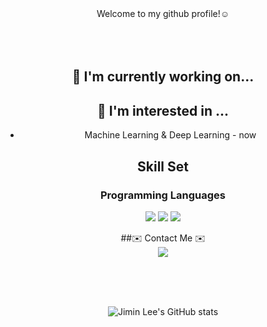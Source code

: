 <div align="center">    Welcome to my github profile!☺️
<br/>
<br/>
<br/>
<br/>

  
## 🔭 I'm currently working on...


## 🌱 I'm interested in ...
 - Machine Learning & Deep Learning - now



## Skill Set  

### Programming Languages  
<img src="https://img.shields.io/badge/Python-3776AB?style=rounded-lg&logo=Python&logoColor=yellow"/> <img src="https://img.shields.io/badge/C-A8B9CC?style=rounded-lg&logo=C&logoColor=orange"/> <img src="https://img.shields.io/badge/C++-00599C?style=rounded-lg&logo=cplusplus&logoColor=white">


##✉️ Contact Me ✉️
  <br/>
<a href="2001joe@korea.ac.kr" target="_blank"><img src="https://img.shields.io/badge/2001joe@korea.ac.kr-EA4335?style=flat&logo=g&logoColor=EA4335"/></a>

  <br/>
  <br/>
  <br/>
  
![Jimin Lee's GitHub stats](https://github-readme-stats.vercel.app/api?username=easyminnn&show_icons=true&theme=radical)
